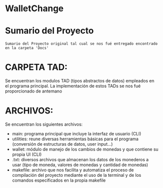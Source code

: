 # WalletChange

# Sumario del Proyecto
    Sumario del Proyecto original tal cual se nos fué entregado encontrado en la carpeta 'Docs'
    
# CARPETA TAD:
Se encuentran los modulos TAD (tipos abstractos de datos) empleados en el programa principal. La implementación de estos TADs se nos fué proporcionado de antemano
    
# ARCHIVOS:
Se encuentran los siguientes archivos:
  * main: programa principal que incluye la interfaz de usuario (CLI)
  * utilities: reune diversas herramientas básicas para el programa (conversión de estructuras de datos, user input...)
  * wallet: módulo de manejo de los cambios de monedas y que contiene su propia UI (CLI)
  * .txt: diversos archivos que almacenan los datos de los monederos a usar (tipo de moneda, valores de monedas y cantidad de monedas)
  * makefile: archivo que nos facilita y automatiza el proceso de compilación del proyecto mediante el uso de la terminal y de los comandos especificados en la propia makefile
